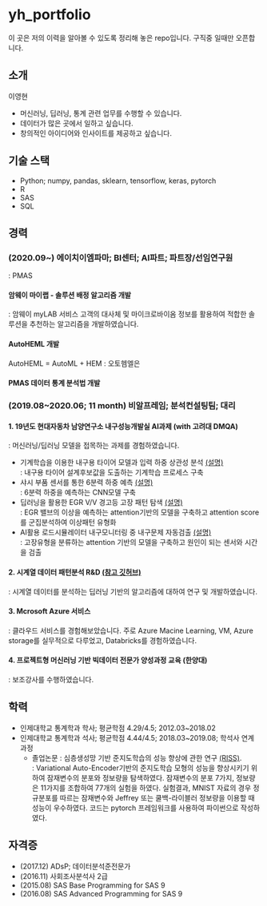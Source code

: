 # yh_portfolio
이 곳은 저의 이력을 알아볼 수 있도록 정리해 놓은 repo입니다. 구직중 일때만 오픈합니다.

## 소개
이영현  

+ 머신러닝, 딥러닝, 통계 관련 업무를 수행할 수 있습니다.
+ 데이터가 많은 곳에서 일하고 싶습니다.
+ 창의적인 아이디어와 인사이트를 제공하고 싶습니다.

## 기술 스택
+ Python; numpy, pandas, sklearn, tensorflow, keras, pytorch
+ R
+ SAS
+ SQL

## 경력

### (2020.09~) 에이치이엠파마; BI센터; AI파트; 파트장/선임연구원
: PMAS

#### 암웨이 마이랩 - 솔루션 배정 알고리즘 개발
: 암웨이 myLAB 서비스 고객의 대사체 및 마이크로바이옴 정보를 활용하여 적합한 솔루션을 추천하는 알고리즘을 개발하였습니다.

#### AutoHEML 개발
AutoHEML = AutoML + HEM
: 오토헴엘은 

#### PMAS 데이터 통계 분석법 개발


### (2019.08~2020.06; 11 month) 비알프레임; 분석컨설팅팀; 대리

#### 1. 19년도 현대자동차 남양연구소 내구성능개발실 AI과제 (with 고려대 DMQA)
: 머신러닝/딥러닝 모델을 접목하는 과제를 경험하였습니다.

+ 기계학습을 이용한 내구용 타이어 모델과 입력 하중 상관성 분석 [(설명)](http://dmqm.korea.ac.kr/research/projects/49)   
 :  내구용 타이어 설계후보값을 도출하는 기계학습 프로세스 구축
+ 샤시 부품 센서를 통한 6분력 하중 예측 [(설명)](http://dmqm.korea.ac.kr/research/projects/50)  
 :  6분력 하중을 예측하는 CNN모델 구축
+ 딥러닝을 활용한 EGR V/V 경고등 고장 패턴 탐색 [(설명)](http://dmqm.korea.ac.kr/research/projects/44)  
 : EGR 밸브의 이상을 예측하는 attention기반의 모델을 구축하고  attention score를 군집분석하여 이상패턴 유형화
+ AI활용 로드시뮬레이터 내구모니터링 중 내구문제 자동검출 [(설명)](http://dmqm.korea.ac.kr/research/projects/45)  
 :  고장유형을 분류하는 attention 기반의 모델을 구축하고 원인이 되는 센서와 시간을 검출

#### 2. 시계열 데이터 패턴분석 R&D [(참고 깃허브)](https://github.com/zhoushengisnoob/DeepClustering)
: 시계열 데이터를 분석하는 딥러닝 기반의 알고리즘에 대하여 연구 및 개발하였습니다.
  
#### 3. Mcrosoft Azure 서비스
: 클라우드 서비스를 경험해보았습니다. 주로 Azure Macine Learning, VM, Azure storage를 실무적으로 다루었고, Databricks를 경험하였습니다.

#### 4. 프로젝트형 머신러닝 기반 빅데이터 전문가 양성과정 교육 (한양대)
: 보조강사를 수행하였습니다.

## 학력
+ 인제대학교 통계학과 학사; 평균학점 4.29/4.5; 2012.03~2018.02
+ 인제대학교 통계학과 석사; 평균학점 4.44/4.5; 2018.03~2019.08; 학석사 연계과정
  + 졸업논문 : 심층생성망 기반 준지도학습의 성능 향상에 관한 연구 [(RISS)](http://www.riss.kr/search/detail/DetailView.do?p_mat_type=be54d9b8bc7cdb09&control_no=2d92862e4ed1bb73ffe0bdc3ef48d419).  
: Variational Auto-Encoder기반의 준지도학습 모형의 성능을 향상시키기 위하여 잠재변수의 분포와 정보량을 탐색하였다. 잠재변수의 분포 7가지, 정보량은 11가지를 조합하여 77개의 실험을 하였다. 실험결과, MNIST 자료의 경우 정규분포를 따르는 잠재변수와 Jeffrey 또는 쿨백-라이블러 정보량을 이용할 때 성능이 우수하였다. 코드는 pytorch 프레임워크를 사용하여 파이썬으로 작성하였다.

## 자격증
+ (2017.12) ADsP; 데이터분석준전문가
+ (2016.11) 사회조사분석사 2급
+ (2015.08) SAS Base Programming for SAS 9
+ (2016.08) SAS Advanced Programming for SAS 9
